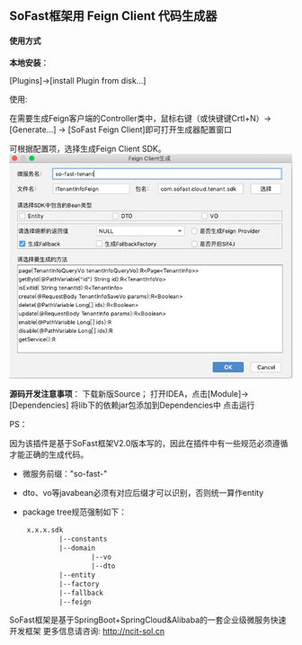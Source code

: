 ## SoFast框架用 Feign Client 代码生成器
<h4>使用方式</h4>
<b>本地安装</b>：

[Plugins]->[install Plugin from disk...]

使用:

在需要生成Feign客户端的Controller类中，鼠标右键（或快键键Crtl+N）-> [Generate...] -> [SoFast Feign Client]即可打开生成器配置窗口

可根据配置项，选择生成Feign Client SDK。
![演示](demo.png "代码生成器窗口") 


<b>源码开发注意事项</b>：
下载新版Source；
打开IDEA，点击[Module]->[Dependencies]
将lib下的依赖jar包添加到Dependencies中
点击运行

PS：

因为该插件是基于SoFast框架V2.0版本写的，因此在插件中有一些规范必须遵循才能正确的生成代码。
 - 微服务前缀："so-fast-"
 - dto、vo等javabean必须有对应后缀才可以识别，否则统一算作entity
 - package tree规范强制如下：
 
        x.x.x.sdk
                |--constants
                |--domain
                        |--vo
                        |--dto
                |--entity
                |--factory
                |--fallback
                |--feign

SoFast框架是基于SpringBoot+SpringCloud&Alibaba的一套企业级微服务快速开发框架
更多信息请咨询: http://ncit-sol.cn

